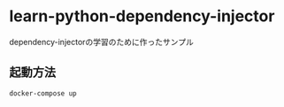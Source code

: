 # learn-python-dependency-injector

dependency-injectorの学習のために作ったサンプル

## 起動方法

```bash
docker-compose up
```
